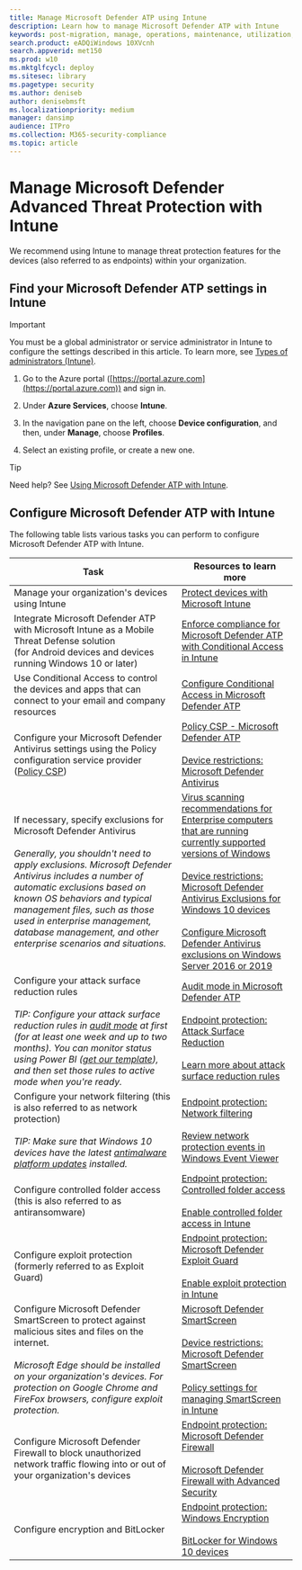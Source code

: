 ```yaml
---
title: Manage Microsoft Defender ATP using Intune
description: Learn how to manage Microsoft Defender ATP with Intune
keywords: post-migration, manage, operations, maintenance, utilization, intune, windows defender advanced threat protection, atp, edr
search.product: eADQiWindows 10XVcnh
search.appverid: met150
ms.prod: w10
ms.mktglfcycl: deploy
ms.sitesec: library
ms.pagetype: security
ms.author: deniseb
author: denisebmsft
ms.localizationpriority: medium
manager: dansimp
audience: ITPro
ms.collection: M365-security-compliance 
ms.topic: article
---
```


# Manage Microsoft Defender Advanced Threat Protection with Intune

We recommend using Intune to manage threat protection features for the devices (also referred to as endpoints) within your organization. 

## Find your Microsoft Defender ATP settings in Intune

> [!IMPORTANT]
> You must be a global administrator or service administrator in Intune to configure the settings described in this article. To learn more, see [Types of administrators (Intune)](https://docs.microsoft.com/mem/intune/fundamentals/users-add#types-of-administrators).

1. Go to the Azure portal ([https://portal.azure.com](https://portal.azure.com)) and sign in.

2. Under **Azure Services**, choose **Intune**.

3. In the navigation pane on the left, choose **Device configuration**, and then, under **Manage**, choose **Profiles**.

4. Select an existing profile, or create a new one.

> [!TIP]
> Need help? See [Using Microsoft Defender ATP with Intune](https://docs.microsoft.com/mem/intune/protect/advanced-threat-protection#example-of-using-microsoft-defender-atp-with-intune).  

## Configure Microsoft Defender ATP with Intune

The following table lists various tasks you can perform to configure Microsoft Defender ATP with Intune.

|Task  |Resources to learn more  |
|---------|---------|
|Manage your organization's devices using Intune     |[Protect devices with Microsoft Intune](https://docs.microsoft.com/mem/intune/protect/device-protect)         |
|Integrate Microsoft Defender ATP with Microsoft Intune as a Mobile Threat Defense solution <br/>(for Android devices and devices running Windows 10 or later)   |[Enforce compliance for Microsoft Defender ATP with Conditional Access in Intune](https://docs.microsoft.com/mem/intune/protect/advanced-threat-protection)         |
|Use Conditional Access to control the devices and apps that can connect to your email and company resources |[Configure Conditional Access in Microsoft Defender ATP](https://docs.microsoft.com/windows/security/threat-protection/microsoft-defender-atp/configure-conditional-access) |
|Configure your Microsoft Defender Antivirus settings using the Policy configuration service provider ([Policy CSP](https://docs.microsoft.com/windows/client-management/mdm/policy-configuration-service-provider)) |[Policy CSP - Microsoft Defender ATP](https://docs.microsoft.com/windows/client-management/mdm/policy-csp-defender) <br/><br/>[Device restrictions: Microsoft Defender Antivirus](https://docs.microsoft.com/mem/intune/configuration/device-restrictions-windows-10#microsoft-defender-antivirus)  | 
|If necessary, specify exclusions for Microsoft Defender Antivirus <br/><br/>*Generally, you shouldn't need to apply exclusions. Microsoft Defender Antivirus includes a number of automatic exclusions based on known OS behaviors and typical management files, such as those used in enterprise management, database management, and other enterprise scenarios and situations.* |[Virus scanning recommendations for Enterprise computers that are running currently supported versions of Windows](https://support.microsoft.com/help/822158/virus-scanning-recommendations-for-enterprise-computers)<br/><br/>[Device restrictions: Microsoft Defender Antivirus Exclusions for Windows 10 devices](https://docs.microsoft.com/mem/intune/configuration/device-restrictions-windows-10#microsoft-defender-antivirus-exclusions) <br/><br/>[Configure Microsoft Defender Antivirus exclusions on Windows Server 2016 or 2019](https://docs.microsoft.com/windows/security/threat-protection/microsoft-defender-antivirus/configure-server-exclusions-microsoft-defender-antivirus)|
|Configure your attack surface reduction rules <br/><br/>*TIP: Configure your attack surface reduction rules in [audit mode](https://docs.microsoft.com/windows/security/threat-protection/microsoft-defender-atp/audit-windows-defender) at first (for at least one week and up to two months). You can monitor status using Power BI ([get our template](https://github.com/microsoft/MDATP-PowerBI-Templates/tree/master/Attack%20Surface%20Reduction%20rules)), and then set those rules to active mode when you're ready.* |[Audit mode in Microsoft Defender ATP](https://docs.microsoft.com/windows/security/threat-protection/microsoft-defender-atp/audit-windows-defender)<br/><br/>[Endpoint protection: Attack Surface Reduction](https://docs.microsoft.com/mem/intune/protect/endpoint-protection-windows-10?toc=/intune/configuration/toc.json&bc=/intune/configuration/breadcrumb/toc.json#attack-surface-reduction)<br/><br/>[Learn more about attack surface reduction rules](https://docs.microsoft.com/windows/security/threat-protection/microsoft-defender-atp/attack-surface-reduction) |
|Configure your network filtering (this is also referred to as network protection) <br/><br/>*TIP: Make sure that Windows 10 devices have the latest [antimalware platform updates](https://support.microsoft.com/help/4052623/update-for-microsoft-defender-antimalware-platform) installed.*|[Endpoint protection: Network filtering](https://docs.microsoft.com/mem/intune/protect/endpoint-protection-windows-10#network-filtering)<br/><br/>[Review network protection events in Windows Event Viewer](https://docs.microsoft.com/windows/security/threat-protection/microsoft-defender-atp/evaluate-network-protection#review-network-protection-events-in-windows-event-viewer) |
|Configure controlled folder access (this is also referred to as antiransomware)  |[Endpoint protection: Controlled folder access](https://docs.microsoft.com/mem/intune/protect/endpoint-protection-windows-10#controlled-folder-access) <br/><br/>[Enable controlled folder access in Intune](https://docs.microsoft.com/windows/security/threat-protection/microsoft-defender-atp/enable-controlled-folders#intune)  |
|Configure exploit protection (formerly referred to as Exploit Guard) |[Endpoint protection: Microsoft Defender Exploit Guard](https://docs.microsoft.com/mem/intune/protect/endpoint-protection-windows-10#microsoft-defender-exploit-guard) <br/><br/>[Enable exploit protection in Intune](https://docs.microsoft.com/windows/security/threat-protection/microsoft-defender-atp/enable-exploit-protection#intune) |
|Configure Microsoft Defender SmartScreen to protect against malicious sites and files on the internet. <br/><br/> *Microsoft Edge should be installed on your organization's devices. For protection on Google Chrome and FireFox browsers, configure exploit protection.*  |[Microsoft Defender SmartScreen](https://docs.microsoft.com/windows/security/threat-protection/microsoft-defender-smartscreen/microsoft-defender-smartscreen-overview) <br/><br/>[Device restrictions: Microsoft Defender SmartScreen](https://docs.microsoft.com/mem/intune/configuration/device-restrictions-windows-10#microsoft-defender-smartscreen)<br/><br/>[Policy settings for managing SmartScreen in Intune](https://docs.microsoft.com/windows/security/threat-protection/microsoft-defender-smartscreen/microsoft-defender-smartscreen-available-settings#mdm-settings)  |
|Configure Microsoft Defender Firewall to block unauthorized network traffic flowing into or out of your organization's devices  |[Endpoint protection: Microsoft Defender Firewall](https://docs.microsoft.com/mem/intune/protect/endpoint-protection-windows-10#microsoft-defender-firewall) <br/><br/> [Microsoft Defender Firewall with Advanced Security](https://docs.microsoft.com/windows/security/threat-protection/windows-firewall/windows-firewall-with-advanced-security) |
|Configure encryption and BitLocker |[Endpoint protection: Windows Encryption](https://docs.microsoft.com/mem/intune/protect/endpoint-protection-windows-10#windows-encryption)<br/><br/>[BitLocker for Windows 10 devices](https://docs.microsoft.com/windows/security/information-protection/bitlocker/bitlocker-overview) |


